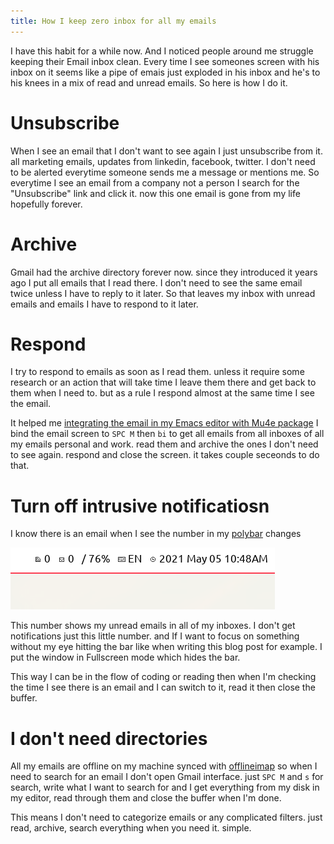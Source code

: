```yaml
---
title: How I keep zero inbox for all my emails
---
```


I have this habit for a while now. And I noticed people around me struggle keeping their Email inbox clean. Every time I see someones screen with his inbox on it seems like a pipe of emais just exploded in his inbox and he's to his knees in a mix of read and unread emails. So here is how I do it.

# Unsubscribe

When I see an email that I don't want to see again I just unsubscribe from it. all marketing emails, updates from linkedin, facebook, twitter. I don't need to be alerted everytime someone sends me a message or mentions me. So everytime I see an email from a company not a person I search for the "Unsubscribe" link and click it. now this one email is gone from my life hopefully forever.

# Archive

Gmail had the archive directory forever now. since they introduced it years ago I put all emails that I read there. I don't need to see the same email twice unless I have to reply to it later. So that leaves my inbox with unread emails and emails I have to respond to it later.

# Respond

I try to respond to emails as soon as I read them. unless it require some research or an action that will take time I leave them there and get back to them when I need to. but as a rule I respond almost at the same time I see the email.

It helped me [integrating the email in my Emacs editor with Mu4e package](/using-emacs-for-as-email-client) I bind the email screen to `SPC M` then `bi` to get all emails from all inboxes of all my emails personal and work. read them and archive the ones I don't need to see again. respond and close the screen. it takes couple seceonds to do that.

# Turn off intrusive notificatiosn

I know there is an email when I see the number in my [polybar](https://github.com/polybar/polybar) changes

![Screenshot-2021-05-05_10-48-55.png](/images/Screenshot-2021-05-05_10-48-55.png)

This number shows my unread emails in all of my inboxes. I don't get notifications just this little number. and If I want to focus on something without my eye hitting the bar like when writing this blog post for example. I put the window in Fullscreen mode which hides the bar.

This way I can be in the flow of coding or reading then when I'm checking the time I see there is an email and I can switch to it, read it then close the buffer.

# I don't need directories

All my emails are offline on my machine synced with [offlineimap](http://www.offlineimap.org/) so when I need to search for an email I don't open Gmail interface. just `SPC M` and `s` for search, write what I want to search for and I get everything from my disk in my editor, read through them and close the buffer when I'm done.

This means I don't need to categorize emails or any complicated filters. just read, archive, search everything when you need it. simple.

